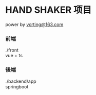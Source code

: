 # HAND SHAKER 项目
power by vcrting@163.com

### 前端
./front  
vue + ts


### 後端
./backend/app  
springboot
